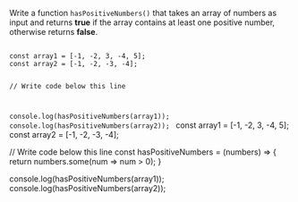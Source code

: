 Write a function `hasPositiveNumbers()`
that takes an array of numbers as input
and
returns **true** if the array contains
at least one positive number, otherwise
returns **false**.

<codeblock language="javascript" type="exercise" testMode="fixedInput">
<code>
const array1 = [-1, -2, 3, -4, 5];
const array2 = [-1, -2, -3, -4];

// Write code below this line

console.log(hasPositiveNumbers(array1));
console.log(hasPositiveNumbers(array2));
</code>
<solution>
const array1 = [-1, -2, 3, -4, 5];
const array2 = [-1, -2, -3, -4];

// Write code below this line
const hasPositiveNumbers = (numbers) => {
  return numbers.some(num => num > 0);
}

console.log(hasPositiveNumbers(array1));
console.log(hasPositiveNumbers(array2));
</solution>
</codeblock>
